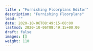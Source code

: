 ```yaml
---
title : "Furnishing Floorplans Editor" 
description: "Furnishing Floorplans"
lead: ""
date: 2020-10-06T08:49:15+00:00
lastmod: 2020-10-06T08:49:15+00:00
draft: false
images: []
weight: 110
---
```

